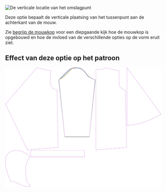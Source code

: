 ![De verticale locatie van het omslagpunt](./sleevecapbackfactory.svg)

Deze optie bepaalt de verticale plaatsing van het tussenpunt aan de achterkant van de mouw.

<Tip>

Zie [begrijp de mouwkop](/docs/patterns/brian/options#understanding-the-sleevecap) voor een diepgaande
kijk hoe de mouwkop is opgebouwd en hoe de invloed van de verschillende opties op de vorm eruit ziet.

</Tip>

## Effect van deze optie op het patroon
![Deze afbeelding toont het effect van deze optie door meerdere varianten die een andere waarde hebben voor deze optie te vervangen](yuri_sleevecapbackfactory_sample.svg "Effect van deze optie op het patroon")
